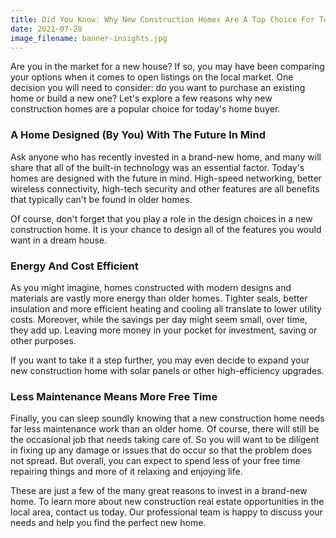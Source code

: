```yaml
---
title: Did You Know: Why New Construction Homes Are A Top Choice For Today's Home Buyer
date: 2021-07-28
image_filename: banner-insights.jpg
---
```


Are you in the market for a new house? If so, you may have been comparing your options when it comes to open listings on the local market. One decision you will need to consider: do you want to purchase an existing home or build a new one? Let's explore a few reasons why new construction homes are a popular choice for today's home buyer.

### A Home Designed (By You) With The Future In Mind

Ask anyone who has recently invested in a brand-new home, and many will share that all of the built-in technology was an essential factor. Today's homes are designed with the future in mind. High-speed networking, better wireless connectivity, high-tech security and other features are all benefits that typically can't be found in older homes.

Of course, don't forget that you play a role in the design choices in a new construction home. It is your chance to design all of the features you would want in a dream house.

### Energy And Cost Efficient

As you might imagine, homes constructed with modern designs and materials are vastly more energy than older homes. Tighter seals, better insulation and more efficient heating and cooling all translate to lower utility costs. Moreover, while the savings per day might seem small, over time, they add up. Leaving more money in your pocket for investment, saving or other purposes.

If you want to take it a step further, you may even decide to expand your new construction home with solar panels or other high-efficiency upgrades.

### Less Maintenance Means More Free Time

Finally, you can sleep soundly knowing that a new construction home needs far less maintenance work than an older home. Of course, there will still be the occasional job that needs taking care of. So you will want to be diligent in fixing up any damage or issues that do occur so that the problem does not spread. But overall, you can expect to spend less of your free time repairing things and more of it relaxing and enjoying life.

These are just a few of the many great reasons to invest in a brand-new home. To learn more about new construction real estate opportunities in the local area, contact us today. Our professional team is happy to discuss your needs and help you find the perfect new home.